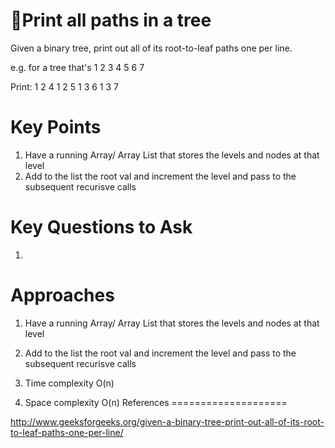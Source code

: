 Print all paths in a tree
===========================================================================
Given a binary tree, print out all of its root-to-leaf paths one per line.
 
e.g. for a tree that's 
     1
  2     3
4 5  6 7
 
Print:
1 2 4
1 2 5
1 3 6
1 3 7

 

Key Points
====================

1. Have a running Array/ Array List that stores the levels and nodes at that level
1. Add to the list the root val and increment the level and pass to the subsequent recurisve calls


Key Questions to Ask
====================
1. 

Approaches
====================

1. Have a running Array/ Array List that stores the levels and nodes at that level
1. Add to the list the root val and increment the level and pass to the subsequent recurisve calls

	

2. Time complexity O(n)
3. Space complexity O(n) 
References
====================

http://www.geeksforgeeks.org/given-a-binary-tree-print-out-all-of-its-root-to-leaf-paths-one-per-line/
